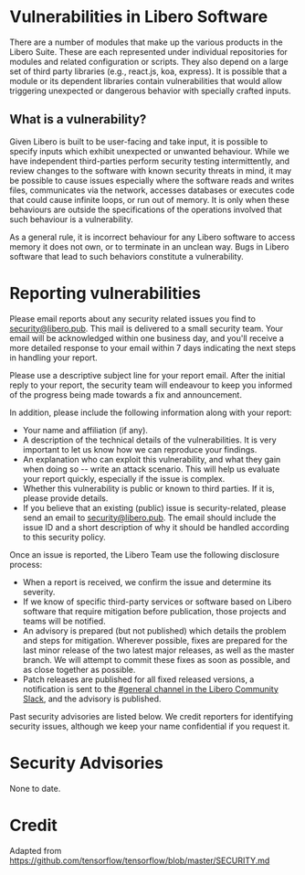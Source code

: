# Vulnerabilities in Libero Software
There are a number of modules that make up the various products in the Libero Suite. These are each represented under individual repositories for modules and related configuration or scripts. They also depend on a large set of third party libraries (e.g., react.js, koa, express). It is possible that a module or its dependent libraries contain vulnerabilities that would allow triggering unexpected or dangerous behavior with specially crafted inputs.

## What is a vulnerability?
Given Libero is built to be user-facing and take input, it is possible to specify inputs which exhibit unexpected or unwanted behaviour. While we have independent third-parties perform security testing intermittently, and review changes to the software with known security threats in mind, it may be possible to cause issues especially where the software reads and writes files, communicates via the network, accesses databases or executes code that could cause infinite loops, or run out of memory. It is only when these behaviours are outside the specifications of the operations involved that such behaviour is a vulnerability.

As a general rule, it is incorrect behaviour for any Libero software to access memory it does not own, or to terminate in an unclean way. Bugs in Libero software that lead to such behaviors constitute a vulnerability.

# Reporting vulnerabilities
Please email reports about any security related issues you find to [security@libero.pub](mailto:security@libero.pub). This mail is delivered to a small security team. Your email will be acknowledged within one business day, and you'll receive a more detailed response to your email within 7 days indicating the next steps in handling your report.

Please use a descriptive subject line for your report email. After the initial reply to your report, the security team will endeavour to keep you informed of the progress being made towards a fix and announcement.

In addition, please include the following information along with your report:

- Your name and affiliation (if any).
- A description of the technical details of the vulnerabilities. It is very important to let us know how we can reproduce your findings.
- An explanation who can exploit this vulnerability, and what they gain when doing so -- write an attack scenario. This will help us evaluate your report quickly, especially if the issue is complex.
- Whether this vulnerability is public or known to third parties. If it is, please provide details.
- If you believe that an existing (public) issue is security-related, please send an email to [security@libero.pub](security@libero.pub). The email should include the issue ID and a short description of why it should be handled according to this security policy.

Once an issue is reported, the Libero Team use the following disclosure process:

- When a report is received, we confirm the issue and determine its severity.
- If we know of specific third-party services or software based on Libero software that require mitigation before publication, those projects and teams will be notified.
- An advisory is prepared (but not published) which details the problem and steps for mitigation.
Wherever possible, fixes are prepared for the last minor release of the two latest major releases, as well as the master branch. We will attempt to commit these fixes as soon as possible, and as close together as possible.
- Patch releases are published for all fixed released versions, a notification is sent to the [#general channel in the Libero Community Slack](https://libero.pub/join-slack/), and the advisory is published.

Past security advisories are listed below. We credit reporters for identifying security issues, although we keep your name confidential if you request it.

# Security Advisories
None to date.


# Credit
Adapted from https://github.com/tensorflow/tensorflow/blob/master/SECURITY.md